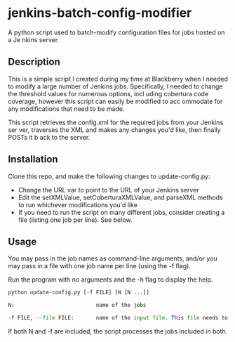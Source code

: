 jenkins-batch-config-modifier
=============================

A python script used to batch-modify configuration files for jobs hosted on a Je
nkins server.

Description
----------
This is a simple script I created during my time at Blackberry when I needed to
modify a large number of Jenkins jobs.
Specifically, I needed to change the threshold values for numerous options, incl
uding cobertura code coverage, however this script can easily be modified to acc
ommodate for any modifications that need to be made.

This script retrieves the config.xml for the required jobs from your Jenkins ser
ver, traverses the XML and makes any changes you'd like, then finally POSTs it b
ack to the server.

Installation
------------
Clone this repo, and make the following changes to update-config.py:
  - Change the URL var to point to the URL of your Jenkins server
  - Edit the setXMLValue, setCoberturaXMLValue, and parseXML methods to run whichever modifications you'd like 
  - If you need to run the script on many different jobs, consider creating a file (listing one job per line). See below.

Usage
-----
You may pass in the job names as command-line arguments, and/or you may pass in
a file with one job name per line (using the -f flag).

Run the program with no arguments and the -h flag to display the help.


```py
python update-config.py [-f FILE] [N [N ...]]

N:                          name of the jobs

-f FILE, --file FILE:       name of the input file. This file needs to contain one job name per line

```
If both N and -f are included, the script processes the jobs included in both.

